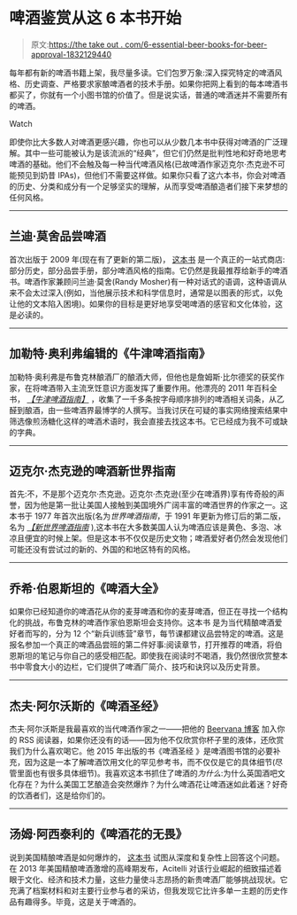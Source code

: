 # 啤酒鉴赏从这 6 本书开始

> 原文:[https://the take out . com/6-essential-beer-books-for-beer-approval-1832129440](https://thetakeout.com/6-essential-beer-books-for-beer-appreciation-1832129440)

每年都有新的啤酒书籍上架，我尽量多读。它们包罗万象:深入探究特定的啤酒风格、历史调查、严格要求家酿啤酒者的技术手册。如果你把网上看到的每本啤酒书都买了，你就有一个小图书馆的价值了。但是说实话，普通的啤酒迷并不需要所有的啤酒。

Watch

即使你比大多数人对啤酒更感兴趣，你也可以从少数几本书中获得对啤酒的广泛理解。其中一些可能被认为是该流派的“经典”，但它们仍然是批判性地和好奇地思考啤酒的基础。他们不会触及每一种当代啤酒风格(已故啤酒作家迈克尔·杰克逊不可能预见到奶昔 IPAs)，但他们不需要这样做。如果你只看了这六本书，你会对啤酒的历史、分类和成分有一个足够坚实的理解，从而享受啤酒酿造者们接下来梦想的任何风格。

* * *

## 兰迪·莫舍品尝啤酒

首次出版于 2009 年(现在有了更新的第二版)， [这本书](https://www.amazon.com/Tasting-Beer-Insiders-Worlds-Greatest/dp/1603420894?asc_campaign=InlineText&asc_refurl=https://thetakeout.com/6-essential-beer-books-for-beer-appreciation-1832129440&asc_source=&tag=kinjatakeoutlink-20) 是一个真正的一站式商店:部分历史，部分品尝手册，部分啤酒风格的指南。它仍然是我最推荐给新手的啤酒书。啤酒作家兼顾问兰迪·莫舍(Randy Mosher)有一种对话式的语调，这种语调从来不会太过深入(例如，当他展示技术和科学信息时，通常是以图表的形式，以免让他的文本陷入困境)。如果你的目标是更好地享受喝啤酒的感官和文化体验，这是必读的。

* * *

## 加勒特·奥利弗编辑的《牛津啤酒指南》

加勒特·奥利弗是布鲁克林酿酒厂的酿酒大师，但他也是詹姆斯·比尔德奖的获奖作家，在将啤酒带入主流烹饪意识方面发挥了重要作用。他漂亮的 2011 年百科全书， [*【牛津啤酒指南】*](https://www.amazon.com/Oxford-Companion-Beer-Hardcover/dp/0195367138?asc_campaign=InlineText&asc_refurl=https://thetakeout.com/6-essential-beer-books-for-beer-appreciation-1832129440&asc_source=&tag=kinjatakeoutlink-20) ，收集了一千多条按字母顺序排列的啤酒相关词条，从乙醛到酿酒，由一些啤酒界最博学的人撰写。当我讨厌在可疑的事实网络搜索结果中筛选像煎汤糖化这样的啤酒术语时，我会直接去找这本书。它已经成为我不可或缺的字典。

* * *

## 迈克尔·杰克逊的啤酒新世界指南

首先:不，不是那个迈克尔·杰克逊。迈克尔·杰克逊(至少在啤酒界)享有传奇般的声誉，因为他是第一批让美国人接触到美国境外广阔丰富的啤酒世界的作家之一。这本书于 1977 年首次出版(名为*世界啤酒指南*，于 1991 年更新为修订后的第二版，名为 [*【新世界啤酒指南*](https://www.amazon.com/New-World-Guide-Beer/dp/0762400919/?asc_campaign=InlineText&asc_refurl=https://thetakeout.com/6-essential-beer-books-for-beer-appreciation-1832129440&asc_source=&tag=kinjatakeoutlink-20) ),这本书在大多数美国人认为啤酒应该是黄色、多泡、冰凉且便宜的时候上架。但是这本书不仅仅是历史文物；啤酒爱好者仍然会发现他们可能还没有尝试过的新的、外国的和地区特有的风格。

* * *

## 乔希·伯恩斯坦的《啤酒大全》

如果你已经知道你的啤酒花从你的麦芽啤酒和你的麦芽啤酒，但正在寻找一个结构化的挑战，布鲁克林的啤酒作家伯恩斯坦会支持你。这本书 是为当代精酿啤酒爱好者而写的，分为 12 个“新兵训练营”章节，每节课都建议品尝特定的啤酒。这是报名参加一个真正的啤酒品尝班的第二件好事:阅读章节，打开推荐的啤酒，将伯恩斯坦的笔记与你自己的感受相匹配。即使我在阅读时不喝酒，我仍然很欣赏整本书中零食大小的边栏，它们提供了啤酒厂简介、技巧和诀窍以及历史背景。

* * *

## 杰夫·阿尔沃斯的《啤酒圣经》

杰夫·阿尔沃斯是我最喜欢的当代啤酒作家之一——把他的 [Beervana 博客](https://www.beervanablog.com/) 加入你的 RSS 阅读器，如果你还没有的话——因为他不仅欣赏你杯子里的液体，还欣赏我们为什么喜欢喝它。他 2015 年出版的书《啤酒圣经 》是啤酒图书馆的必要补充，因为这是一本了解啤酒饮用文化的罕见参考书，而不仅仅是它的具体细节(尽管里面也有很多具体细节)。我喜欢这本书抓住了啤酒的*为什么*:为什么英国酒吧文化存在？为什么美国工艺酿造会突然爆炸？为什么啤酒花让啤酒迷如此着迷？好奇的饮酒者们，这是给你们的。

* * *

## 汤姆·阿西泰利的《啤酒花的无畏》

说到美国精酿啤酒是如何爆炸的， [这本书](https://www.amazon.com/Audacity-Hops-History-Americas-Revolution/dp/1613737084?asc_campaign=InlineText&asc_refurl=https://thetakeout.com/6-essential-beer-books-for-beer-appreciation-1832129440&asc_source=&tag=kinjatakeoutlink-20) 试图从深度和复杂性上回答这个问题。在 2013 年美国精酿啤酒激增的高峰期发布，Acitelli 对该行业崛起的细致描述着眼于文化、经济和技术力量，这些力量使斗志昂扬的新贵啤酒厂能够挑战现状。它充满了档案材料和对主要行业参与者的采访，但我发现它比许多单一主题的历史作品有趣得多。毕竟，这是关于啤酒的。